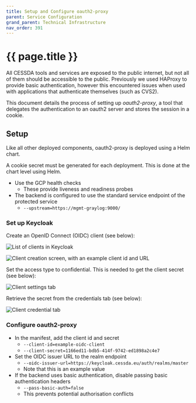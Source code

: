 ```yaml
---
title: Setup and Configure oauth2-proxy
parent: Service Configuration
grand_parent: Technical Infrastructure
nav_order: 391
---
```


# {{ page.title }}

All CESSDA tools and services are exposed to the public internet, but not all of them should be accessible to the public.
Previously we used HAProxy to provide basic authentication, however this encountered issues when used with applications that
authenticate themselves (such as CVS2).

This document details the process of setting up *oauth2-proxy*,
a tool that delegates the authentication to an oauth2 server and stores the session in a cookie.

## Setup

Like all other deployed components, oauth2-proxy is deployed using a Helm chart.

A cookie secret must be generated for each deployment. This is done at the chart level using Helm.

- Use the GCP health checks
  - These provide liveness and readiness probes
- The backend is configured to use the standard service endpoint of the protected service
  - `--upstream=https://mgmt-graylog:9000/`

### Set up Keycloak

Create an OpenID Connect (OIDC) client (see below):

![List of clients in Keycloak](../images/keycloak-client-list.png)

![Client creation screen, with an example client id and URL](../images/keycloak-client-creation.png)

Set the access type to confidential. This is needed to get the client secret (see below):

![Client settings tab](../images/keycloak-client-settings.png)

Retrieve the secret from the credentials tab (see below):

![Client credential tab](../images/keycloak-client-secret.png)

### Configure oauth2-proxy

- In the manifest, add the client id and secret
  - `--client-id=example-oidc-client`
  - `--client-secret=1166ed11-bdb5-414f-9742-ed1898a2c4e7`
- Set the OIDC issuer URL to the realm endpoint
  - `--oidc-issuer-url=https://keycloak.cessda.eu/auth/realms/master`
  - Note that this is an example value
- If the backend uses basic authentication, disable passing basic authentication headers
  - `--pass-basic-auth=false`
  - This prevents potential authorisation conflicts
